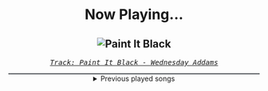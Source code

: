 <div align="center"> 
<h1>Now Playing...</h1>

![Paint It Black](https://i.scdn.co/image/ab67616d00001e029db6c2fbda6a27f60ec29f52)
--
_<samp><a href="https://open.spotify.com/track/1OuCn2F9BmyTAdM0Jylo9X">Track: Paint It Black - Wednesday Addams</a></samp>_

<div style="border: 1px #4B5054 solid"></div>
<details>
  <summary>
    Previous played songs
  </summary>
  <table>
    <thead>
      <tr>
        <th>
          Artist
        </th>
        <th>
          Song
        </th>
        <th>
          Link
        </th>
      </tr>
    </thead>
    <tbody>
      <tr><td>Wednesday Addams</td><td>Paint It Black</td><td><a href="https://open.spotify.com/track/1OuCn2F9BmyTAdM0Jylo9X">https://open.spotify.com/track/1OuCn2F9BmyTAdM0Jylo9X</a></td></tr><tr><td>Wednesday Addams</td><td>Paint It Black</td><td><a href="https://open.spotify.com/track/1OuCn2F9BmyTAdM0Jylo9X">https://open.spotify.com/track/1OuCn2F9BmyTAdM0Jylo9X</a></td></tr><tr><td>Wednesday Addams</td><td>Paint It Black</td><td><a href="https://open.spotify.com/track/1OuCn2F9BmyTAdM0Jylo9X">https://open.spotify.com/track/1OuCn2F9BmyTAdM0Jylo9X</a></td></tr><tr><td>Wednesday Addams</td><td>Paint It Black</td><td><a href="https://open.spotify.com/track/1OuCn2F9BmyTAdM0Jylo9X">https://open.spotify.com/track/1OuCn2F9BmyTAdM0Jylo9X</a></td></tr><tr><td>Wednesday Addams</td><td>Paint It Black</td><td><a href="https://open.spotify.com/track/1OuCn2F9BmyTAdM0Jylo9X">https://open.spotify.com/track/1OuCn2F9BmyTAdM0Jylo9X</a></td></tr><tr><td>Wednesday Addams</td><td>Paint It Black</td><td><a href="https://open.spotify.com/track/1OuCn2F9BmyTAdM0Jylo9X">https://open.spotify.com/track/1OuCn2F9BmyTAdM0Jylo9X</a></td></tr><tr><td>Wednesday Addams</td><td>Paint It Black</td><td><a href="https://open.spotify.com/track/1OuCn2F9BmyTAdM0Jylo9X">https://open.spotify.com/track/1OuCn2F9BmyTAdM0Jylo9X</a></td></tr><tr><td>Wednesday Addams</td><td>Paint It Black</td><td><a href="https://open.spotify.com/track/1OuCn2F9BmyTAdM0Jylo9X">https://open.spotify.com/track/1OuCn2F9BmyTAdM0Jylo9X</a></td></tr><tr><td>Wednesday Addams</td><td>Paint It Black</td><td><a href="https://open.spotify.com/track/1OuCn2F9BmyTAdM0Jylo9X">https://open.spotify.com/track/1OuCn2F9BmyTAdM0Jylo9X</a></td></tr><tr><td>Wednesday Addams</td><td>Paint It Black</td><td><a href="https://open.spotify.com/track/1OuCn2F9BmyTAdM0Jylo9X">https://open.spotify.com/track/1OuCn2F9BmyTAdM0Jylo9X</a></td></tr><tr><td>Wednesday Addams</td><td>Paint It Black</td><td><a href="https://open.spotify.com/track/1OuCn2F9BmyTAdM0Jylo9X">https://open.spotify.com/track/1OuCn2F9BmyTAdM0Jylo9X</a></td></tr><tr><td>CANTERVICE</td><td>Blackout</td><td><a href="https://open.spotify.com/track/7ruz8x76MaEcSmkMgTs18P">https://open.spotify.com/track/7ruz8x76MaEcSmkMgTs18P</a></td></tr><tr><td>CANTERVICE</td><td>Blackout</td><td><a href="https://open.spotify.com/track/7ruz8x76MaEcSmkMgTs18P">https://open.spotify.com/track/7ruz8x76MaEcSmkMgTs18P</a></td></tr><tr><td>CANTERVICE</td><td>Blackout</td><td><a href="https://open.spotify.com/track/7ruz8x76MaEcSmkMgTs18P">https://open.spotify.com/track/7ruz8x76MaEcSmkMgTs18P</a></td></tr><tr><td>CANTERVICE</td><td>Blackout</td><td><a href="https://open.spotify.com/track/7ruz8x76MaEcSmkMgTs18P">https://open.spotify.com/track/7ruz8x76MaEcSmkMgTs18P</a></td></tr><tr><td>CANTERVICE</td><td>Blackout</td><td><a href="https://open.spotify.com/track/7ruz8x76MaEcSmkMgTs18P">https://open.spotify.com/track/7ruz8x76MaEcSmkMgTs18P</a></td></tr><tr><td>Slipknot</td><td>Custer</td><td><a href="https://open.spotify.com/track/2PV3xcnPI7QMayUpGB4Xkv">https://open.spotify.com/track/2PV3xcnPI7QMayUpGB4Xkv</a></td></tr><tr><td>Slipknot</td><td>Custer</td><td><a href="https://open.spotify.com/track/2PV3xcnPI7QMayUpGB4Xkv">https://open.spotify.com/track/2PV3xcnPI7QMayUpGB4Xkv</a></td></tr><tr><td>The Browning</td><td>Fearless</td><td><a href="https://open.spotify.com/track/5L0iZHVg5zs3bKVpzokKJL">https://open.spotify.com/track/5L0iZHVg5zs3bKVpzokKJL</a></td></tr><tr><td>The Browning</td><td>Gott ist Tot</td><td><a href="https://open.spotify.com/track/5ioUwApvpgrqimNBpA8Nnz">https://open.spotify.com/track/5ioUwApvpgrqimNBpA8Nnz</a></td></tr>
    </tbody>
  </table>
</details>

</div>
